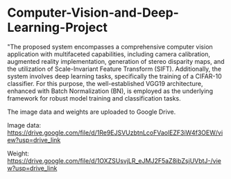 # Computer-Vision-and-Deep-Learning-Project
"The proposed system encompasses a comprehensive computer vision application with multifaceted capabilities, including camera calibration, augmented reality implementation, generation of stereo disparity maps, and the utilization of Scale-Invariant Feature Transform (SIFT). Additionally, the system involves deep learning tasks, specifically the training of a CIFAR-10 classifier. For this purpose, the well-established VGG19 architecture, enhanced with Batch Normalization (BN), is employed as the underlying framework for robust model training and classification tasks.

The image data and weights are uploaded to Google Drive.

Image data: https://drive.google.com/file/d/1Re9EJSVUzbtnLcoFVaolEZF3iW4f3OEW/view?usp=drive_link

Weight: https://drive.google.com/file/d/1OXZSUsvjLR_eJMJ2F5aZ8ibZsjUVbtJ-/view?usp=drive_link
